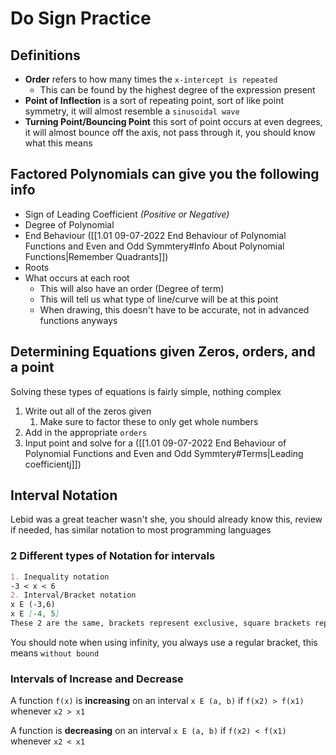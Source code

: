 # Do Sign Practice
## Definitions
- **Order** refers to how many times the `x-intercept is repeated`
	- This can be found by the highest degree of the expression present
- **Point of Inflection** is a sort of repeating point, sort of like point symmetry, it will almost resemble a `sinusoidal wave`
- **Turning Point/Bouncing Point** this sort of point occurs at even degrees, it will almost bounce off the axis, not pass through it, you should know what this means

## Factored Polynomials can give you the following info
- Sign of Leading Coefficient *(Positive or Negative)*
- Degree of Polynomial
- End Behaviour ([[1.01 09-07-2022 End Behaviour of Polynomial Functions and Even and Odd Symmtery#Info About Polynomial Functions|Remember Quadrants]])
- Roots
- What occurs at each root
	- This will also have an order (Degree of term)
	- This will tell us what type of line/curve will be at this point
	- When drawing, this doesn't have to be accurate, not in advanced functions anyways

## Determining Equations given Zeros, orders, and a point
Solving these types of equations is fairly simple, nothing complex
1. Write out all of the zeros given
	1. Make sure to factor these to only get whole numbers
2. Add in the appropriate `orders`
3. Input point and solve for a ([[1.01 09-07-2022 End Behaviour of Polynomial Functions and Even and Odd Symmtery#Terms|Leading coefficientj]]) 

## Interval Notation
Lebid was a great teacher wasn't she, you should already know this, review if needed, has similar notation to most programming languages

### 2 Different types of Notation for intervals
```md
1. Inequality notation
-3 < x < 6
2. Interval/Bracket notation
x E (-3,6)
x E [-4, 5]
These 2 are the same, brackets represent exclusive, square brackets represent inclusive
```
You should note when using infinity, you always use a regular bracket, this means `without bound`

### Intervals of Increase and Decrease
A function `f(x)` is **increasing** on an interval `x E (a, b)` if `f(x2) > f(x1)` whenever `x2 > x1`

A function is **decreasing** on an interval `x E (a, b)` if `f(x2) < f(x1)` whenever `x2 < x1`